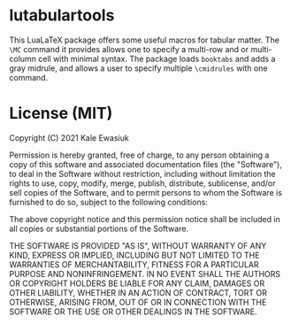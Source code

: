 # lutabulartools

This LuaLaTeX package offers some useful macros for tabular matter. The `\MC` command it provides allows one to specify a multi-row and or multi-column cell with minimal syntax. The package loads `booktabs` and adds a gray midrule, and allows a user to specify multiple `\cmidrules` with one command.



# License (MIT)

Copyright (C) 2021 Kale Ewasiuk

Permission is hereby granted, free of charge, to any person obtaining a copy
of this software and associated documentation files (the "Software"), to deal
in the Software without restriction, including without limitation the rights
to use, copy, modify, merge, publish, distribute, sublicense, and/or sell
copies of the Software, and to permit persons to whom the Software is
furnished to do so, subject to the following conditions:

The above copyright notice and this permission notice shall be included in
all copies or substantial portions of the Software.

THE SOFTWARE IS PROVIDED "AS IS", WITHOUT WARRANTY OF
ANY KIND, EXPRESS OR IMPLIED, INCLUDING BUT NOT LIMITED
TO THE WARRANTIES OF MERCHANTABILITY, FITNESS FOR A
PARTICULAR PURPOSE AND NONINFRINGEMENT.  IN NO EVENT
SHALL THE AUTHORS OR COPYRIGHT HOLDERS BE LIABLE FOR
ANY CLAIM, DAMAGES OR OTHER LIABILITY, WHETHER IN AN
ACTION OF CONTRACT, TORT OR OTHERWISE, ARISING FROM,
OUT OF OR IN CONNECTION WITH THE SOFTWARE OR THE USE
OR OTHER DEALINGS IN THE SOFTWARE.
